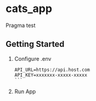 # cats_app

Pragma test

## Getting Started


1. Configure .env
    ````
    API_URL=https://api.host.com
    API_KEY=xxxxxxx-xxxxx-xxxxx
    ```

2. Run App

